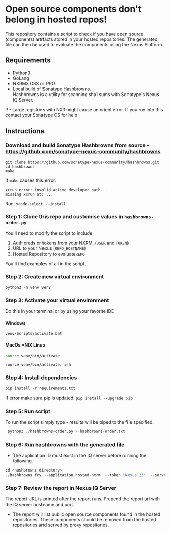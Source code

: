 # Open source components don't belong in hosted repos!
This repository contains a script to check if you have open source (components) artifacts stored in your hosted repositories.
The generated file can then be used to evaluate the components using the Nexus Platform.

## Requirements
* Python3
* GoLang
* NXRM3 OSS or PRO
* Local build of [Sonatype Hashbrowns](https://github.com/sonatype-nexus-community/hashbrowns). \
  Hashbrowns is a utility for scanning sha1 sums with Sonatype's Nexus IQ Server.

‼ - Large registries with NX3 might cause an orient error. 
If you run into this contact your Sonatype CS for help

## Instructions

### Download and build Sonatype Hashbrowns from source - https://github.com/sonatype-nexus-community/hashbrowns
```
git clone https://github.com/sonatype-nexus-community/hashbrowns.git
cd hashbrowns
make
```

If `make` causes this error:
```
xcrun error: invalid active developer path...
missing xcrun at: ...
```
Run: `xcode-select --install`

### Step 1: Clone this repo and customise values in `hashbrowns-order.py`
You'll need to modify the script to include 
1. Auth creds or tokens from your NXRM. (`USER` and `TOKEN`)
1. URL to your Nexus (`REPO_HOSTNAME`)
1. Hosted Repository to evaluate`REPO`

You'll find examples of all in the script.

### Step 2: Create new virtual environment
```python
python3 -m venv venv
```
### Step 3: Activate your virtual environment
Do this in your terminal or by using your favorite IDE
#### Windows
```
venv\Scripts\activate.bat
```

#### MacOs *NIX Linux
```bash
source venv/bin/activate
```
```fish
source venv/bin/activate.fish
```

### Step 4: Install dependencies
```python
pip install -r requirements.txt
```

If error make sure pip is updated: `pip install --upgrade pip`


### Step 5: Run script
To run the script simply type - results will be piped to the file specified.
```python
 python3 ./hashbrowns-order.py > hashbrowns-order.txt
 ````

### Step 6: Run hashbrowns with the generated file

* The application ID must exist in the IQ server before running the following.

```python
cd <hashbrowns directory>
./hashbrowns fry --application hosted-nxrm  --token "Nexus!23"  --server-url "http://localhost:8070" --user "admin" --stage stage-release --path <path>/hashbrowns-order.txt
 ````

### Step 7: Review the report in Nexus IQ Server
The report URL is printed after the report runs.  Prepend the report url with the IQ server hostname and port.
* The report will list public open source components found in the hosted repositories.  These components should be removed from the hosted repositories and served by proxy repositories. 
